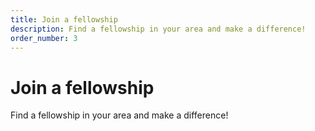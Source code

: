 ```yaml
---
title: Join a fellowship
description: Find a fellowship in your area and make a difference!
order_number: 3
---
```


# Join a fellowship

Find a fellowship in your area and make a difference!


